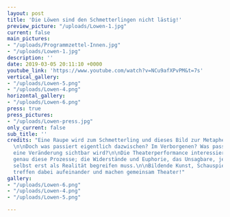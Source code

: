 ```yaml
---
layout: post
title: 'Die Löwen sind den Schmetterlingen nicht lästig!'
preview_picture: "/uploads/Lowen-1.jpg"
current: false
main_pictures:
- "/uploads/Programmzettel-Innen.jpg"
- "/uploads/Lowen-1.jpg"
description: ''
date: 2019-03-05 20:11:10 +0000
youtube_link: 'https://www.youtube.com/watch?v=NCu9afXPvPM&t=7s'
vertical_gallery:
- "/uploads/Lowen-5.png"
- "/uploads/Lowen-4.png"
horizontal_gallery:
- "/uploads/Lowen-6.png"
press: true
press_pictures:
- "/uploads/Lowen-press.jpg"
only_current: false
sub_title: ''
credits: "Eine Raupe wird zum Schmetterling und dieses Bild zur Metapher für Veränderung.
  \n\nDoch was passiert eigentlich dazwischen? Im Verborgenen? Was passiert bevor
  eine Veränderung sichtbar wird?\n\nDie Theaterperformance interessiert sich für
  genau diese Prozesse; die Widerstände und Euphorie, das Unsagbare, jenes, das sich
  selbst erst als Realität begreifen muss.\n\nBildende Kunst, Schauspiel und Musik
  treffen dabei aufeinander und machen gemeinsam Theater!"
gallery:
- "/uploads/Lowen-6.png"
- "/uploads/Lowen-4.png"
- "/uploads/Lowen-5.png"

---
```

